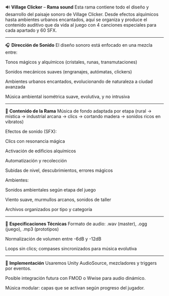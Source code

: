 🔊 **Village Clicker** – **Rama sound**
Esta rama contiene todo el diseño y desarrollo del paisaje sonoro de Village Clicker. Desde efectos alquímicos hasta ambientes urbanos encantados, aquí se organiza y produce el contenido auditivo que da vida al juego con 4 canciones especiales para cada apartado y 60 SFX.

---
🎧 **Dirección de Sonido**
El diseño sonoro está enfocado en una mezcla entre:

Tonos mágicos y alquímicos (cristales, runas, transmutaciones)

Sonidos mecánicos suaves (engranajes, autómatas, clickers)

Ambientes urbanos encantados, evolucionando de naturaleza a ciudad avanzada

Música ambiental isométrica suave, evolutiva, y no intrusiva

---
🎵 **Contenido de la Rama**
Música de fondo adaptada por etapa (rural → mística → industrial arcana → clics → cortando madera → sonidos ricos en vibratos)

Efectos de sonido (SFX):

Clics con resonancia mágica

Activación de edificios alquímicos

Automatización y recolección

Subidas de nivel, descubrimientos, errores mágicos

Ambientes:

Sonidos ambientales según etapa del juego

Viento suave, murmullos arcanos, sonidos de taller

Archivos organizados por tipo y categoría

---
🔧 **Especificaciones Técnicas**
Formato de audio: .wav (master), .ogg (juego), .mp3 (prototipos)

Normalización de volumen entre -6dB y -12dB

Loops sin clics; compases sincronizados para música evolutiva

---
🎼 **Implementación**
Usaremos Unity AudioSource, mezcladores y triggers por eventos.

Posible integración futura con FMOD o Wwise para audio dinámico.

Música modular: capas que se activan según progreso del jugador.
